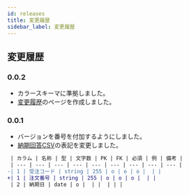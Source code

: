 ```yaml
---
id: releases
title: 変更履歴
sidebar_label: 変更履歴
---
```



## 変更履歴

### 0.0.2

- カラースキーマに準拠しました。
- [変更履歴](releases)のページを作成しました。


### 0.0.1

- バージョンを番号を付加するようにしました。
- [納期回答CSV](csv.md)の表記を変更しました。

```diff
 | カラム | 名称 | 型 | 文字数 | PK | FK | 必須 | 例 | 備考 |
 | --- | --- | --- | --- | --- | --- | --- | --- | --- |
-| 1 | 受注コード | string | 255 | o | o | o |  | |
+| 1 | 注文番号 | string | 255 | o | o | o |  | |
 | 2 | 納期日 | date | o |  | |  | | |
```

